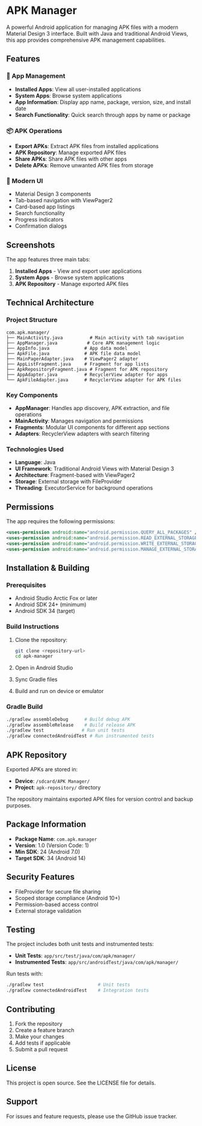 # APK Manager

A powerful Android application for managing APK files with a modern Material Design 3 interface. Built with Java and traditional Android Views, this app provides comprehensive APK management capabilities.

## Features

### 📱 App Management
- **Installed Apps**: View all user-installed applications
- **System Apps**: Browse system applications 
- **App Information**: Display app name, package, version, size, and install date
- **Search Functionality**: Quick search through apps by name or package

### 📦 APK Operations
- **Export APKs**: Extract APK files from installed applications
- **APK Repository**: Manage exported APK files
- **Share APKs**: Share APK files with other apps
- **Delete APKs**: Remove unwanted APK files from storage

### 🎨 Modern UI
- Material Design 3 components
- Tab-based navigation with ViewPager2
- Card-based app listings
- Search functionality
- Progress indicators
- Confirmation dialogs

## Screenshots

The app features three main tabs:
1. **Installed Apps** - View and export user applications
2. **System Apps** - Browse system applications  
3. **APK Repository** - Manage exported APK files

## Technical Architecture

### Project Structure
```
com.apk.manager/
├── MainActivity.java          # Main activity with tab navigation
├── AppManager.java           # Core APK management logic
├── AppInfo.java             # App data model
├── ApkFile.java             # APK file data model
├── MainPagerAdapter.java    # ViewPager2 adapter
├── AppListFragment.java     # Fragment for app lists
├── ApkRepositoryFragment.java # Fragment for APK repository
├── AppAdapter.java          # RecyclerView adapter for apps
└── ApkFileAdapter.java      # RecyclerView adapter for APK files
```

### Key Components
- **AppManager**: Handles app discovery, APK extraction, and file operations
- **MainActivity**: Manages navigation and permissions
- **Fragments**: Modular UI components for different app sections
- **Adapters**: RecyclerView adapters with search filtering

### Technologies Used
- **Language**: Java
- **UI Framework**: Traditional Android Views with Material Design 3
- **Architecture**: Fragment-based with ViewPager2
- **Storage**: External storage with FileProvider
- **Threading**: ExecutorService for background operations

## Permissions

The app requires the following permissions:

```xml
<uses-permission android:name="android.permission.QUERY_ALL_PACKAGES" />
<uses-permission android:name="android.permission.READ_EXTERNAL_STORAGE" />
<uses-permission android:name="android.permission.WRITE_EXTERNAL_STORAGE" />
<uses-permission android:name="android.permission.MANAGE_EXTERNAL_STORAGE" />
```

## Installation & Building

### Prerequisites
- Android Studio Arctic Fox or later
- Android SDK 24+ (minimum)
- Android SDK 34 (target)

### Build Instructions
1. Clone the repository:
   ```bash
   git clone <repository-url>
   cd apk-manager
   ```

2. Open in Android Studio
3. Sync Gradle files
4. Build and run on device or emulator

### Gradle Build
```bash
./gradlew assembleDebug      # Build debug APK
./gradlew assembleRelease    # Build release APK
./gradlew test              # Run unit tests
./gradlew connectedAndroidTest # Run instrumented tests
```

## APK Repository

Exported APKs are stored in:
- **Device**: `/sdcard/APK Manager/`
- **Project**: `apk-repository/` directory

The repository maintains exported APK files for version control and backup purposes.

## Package Information

- **Package Name**: `com.apk.manager`
- **Version**: 1.0 (Version Code: 1)
- **Min SDK**: 24 (Android 7.0)
- **Target SDK**: 34 (Android 14)

## Security Features

- FileProvider for secure file sharing
- Scoped storage compliance (Android 10+)
- Permission-based access control
- External storage validation

## Testing

The project includes both unit tests and instrumented tests:

- **Unit Tests**: `app/src/test/java/com/apk/manager/`
- **Instrumented Tests**: `app/src/androidTest/java/com/apk/manager/`

Run tests with:
```bash
./gradlew test                    # Unit tests
./gradlew connectedAndroidTest    # Integration tests
```

## Contributing

1. Fork the repository
2. Create a feature branch
3. Make your changes
4. Add tests if applicable
5. Submit a pull request

## License

This project is open source. See the LICENSE file for details.

## Support

For issues and feature requests, please use the GitHub issue tracker.